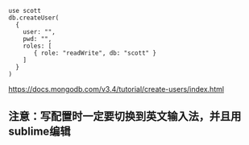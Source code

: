 ```
use scott
db.createUser(
  {
    user: "",
    pwd: "",
    roles: [
       { role: "readWrite", db: "scott" }
    ]
  }
)
```
https://docs.mongodb.com/v3.4/tutorial/create-users/index.html
## 注意：写配置时一定要切换到英文输入法，并且用sublime编辑
